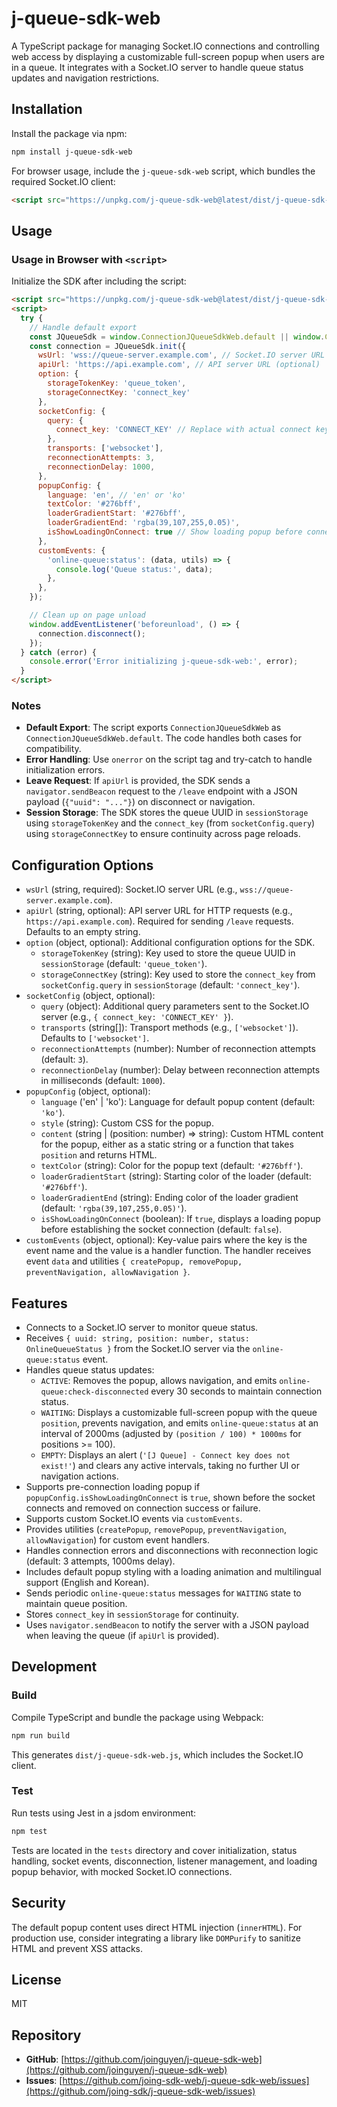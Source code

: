 # j-queue-sdk-web

A TypeScript package for managing Socket.IO connections and controlling web access by displaying a customizable full-screen popup when users are in a queue. It integrates with a Socket.IO server to handle queue status updates and navigation restrictions.

## Installation

Install the package via npm:

```bash
npm install j-queue-sdk-web
```

For browser usage, include the `j-queue-sdk-web` script, which bundles the required Socket.IO client:

```html
<script src="https://unpkg.com/j-queue-sdk-web@latest/dist/j-queue-sdk-web.js"></script>
```

## Usage

### Usage in Browser with `<script>`

Initialize the SDK after including the script:

```html
<script src="https://unpkg.com/j-queue-sdk-web@latest/dist/j-queue-sdk-web.js"></script>
<script>
  try {
    // Handle default export
    const JQueueSdk = window.ConnectionJQueueSdkWeb.default || window.ConnectionJQueueSdkWeb;
    const connection = JQueueSdk.init({
      wsUrl: 'wss://queue-server.example.com', // Socket.IO server URL
      apiUrl: 'https://api.example.com', // API server URL (optional)
      option: {
        storageTokenKey: 'queue_token',
        storageConnectKey: 'connect_key'
      },
      socketConfig: {
        query: {
          connect_key: 'CONNECT_KEY' // Replace with actual connect key
        },
        transports: ['websocket'],
        reconnectionAttempts: 3,
        reconnectionDelay: 1000,
      },
      popupConfig: {
        language: 'en', // 'en' or 'ko'
        textColor: '#276bff',
        loaderGradientStart: '#276bff',
        loaderGradientEnd: 'rgba(39,107,255,0.05)',
        isShowLoadingOnConnect: true // Show loading popup before connection
      },
      customEvents: {
        'online-queue:status': (data, utils) => {
          console.log('Queue status:', data);
        },
      },
    });

    // Clean up on page unload
    window.addEventListener('beforeunload', () => {
      connection.disconnect();
    });
  } catch (error) {
    console.error('Error initializing j-queue-sdk-web:', error);
  }
</script>
```

### Notes
- **Default Export**: The script exports `ConnectionJQueueSdkWeb` as `ConnectionJQueueSdkWeb.default`. The code handles both cases for compatibility.
- **Error Handling**: Use `onerror` on the script tag and try-catch to handle initialization errors.
- **Leave Request**: If `apiUrl` is provided, the SDK sends a `navigator.sendBeacon` request to the `/leave` endpoint with a JSON payload (`{"uuid": "..."}`) on disconnect or navigation.
- **Session Storage**: The SDK stores the queue UUID in `sessionStorage` using `storageTokenKey` and the `connect_key` (from `socketConfig.query`) using `storageConnectKey` to ensure continuity across page reloads.

## Configuration Options

- `wsUrl` (string, required): Socket.IO server URL (e.g., `wss://queue-server.example.com`).
- `apiUrl` (string, optional): API server URL for HTTP requests (e.g., `https://api.example.com`). Required for sending `/leave` requests. Defaults to an empty string.
- `option` (object, optional): Additional configuration options for the SDK.
  - `storageTokenKey` (string): Key used to store the queue UUID in `sessionStorage` (default: `'queue_token'`).
  - `storageConnectKey` (string): Key used to store the `connect_key` from `socketConfig.query` in `sessionStorage` (default: `'connect_key'`).
- `socketConfig` (object, optional):
  - `query` (object): Additional query parameters sent to the Socket.IO server (e.g., `{ connect_key: 'CONNECT_KEY' }`).
  - `transports` (string[]): Transport methods (e.g., `['websocket']`). Defaults to `['websocket']`.
  - `reconnectionAttempts` (number): Number of reconnection attempts (default: `3`).
  - `reconnectionDelay` (number): Delay between reconnection attempts in milliseconds (default: `1000`).
- `popupConfig` (object, optional):
  - `language` ('en' | 'ko'): Language for default popup content (default: `'ko'`).
  - `style` (string): Custom CSS for the popup.
  - `content` (string | (position: number) => string): Custom HTML content for the popup, either as a static string or a function that takes `position` and returns HTML.
  - `textColor` (string): Color for the popup text (default: `'#276bff'`).
  - `loaderGradientStart` (string): Starting color of the loader (default: `'#276bff'`).
  - `loaderGradientEnd` (string): Ending color of the loader gradient (default: `'rgba(39,107,255,0.05)'`).
  - `isShowLoadingOnConnect` (boolean): If `true`, displays a loading popup before establishing the socket connection (default: `false`).
- `customEvents` (object, optional): Key-value pairs where the key is the event name and the value is a handler function. The handler receives event `data` and utilities `{ createPopup, removePopup, preventNavigation, allowNavigation }`.

## Features

- Connects to a Socket.IO server to monitor queue status.
- Receives `{ uuid: string, position: number, status: OnlineQueueStatus }` from the Socket.IO server via the `online-queue:status` event.
- Handles queue status updates:
  - `ACTIVE`: Removes the popup, allows navigation, and emits `online-queue:check-disconnected` every 30 seconds to maintain connection status.
  - `WAITING`: Displays a customizable full-screen popup with the queue `position`, prevents navigation, and emits `online-queue:status` at an interval of 2000ms (adjusted by `(position / 100) * 1000ms` for positions >= 100).
  - `EMPTY`: Displays an alert (`'[J Queue] - Connect key does not exist!'`) and clears any active intervals, taking no further UI or navigation actions.
- Supports pre-connection loading popup if `popupConfig.isShowLoadingOnConnect` is `true`, shown before the socket connects and removed on connection success or failure.
- Supports custom Socket.IO events via `customEvents`.
- Provides utilities (`createPopup`, `removePopup`, `preventNavigation`, `allowNavigation`) for custom event handlers.
- Handles connection errors and disconnections with reconnection logic (default: 3 attempts, 1000ms delay).
- Includes default popup styling with a loading animation and multilingual support (English and Korean).
- Sends periodic `online-queue:status` messages for `WAITING` state to maintain queue position.
- Stores `connect_key` in `sessionStorage` for continuity.
- Uses `navigator.sendBeacon` to notify the server with a JSON payload when leaving the queue (if `apiUrl` is provided).

## Development

### Build

Compile TypeScript and bundle the package using Webpack:

```bash
npm run build
```

This generates `dist/j-queue-sdk-web.js`, which includes the Socket.IO client.

### Test

Run tests using Jest in a jsdom environment:

```bash
npm test
```

Tests are located in the `tests` directory and cover initialization, status handling, socket events, disconnection, listener management, and loading popup behavior, with mocked Socket.IO connections.

## Security

The default popup content uses direct HTML injection (`innerHTML`). For production use, consider integrating a library like `DOMPurify` to sanitize HTML and prevent XSS attacks.

## License

MIT

## Repository

- **GitHub**: [https://github.com/joinguyen/j-queue-sdk-web](https://github.com/joinguyen/j-queue-sdk-web)
- **Issues**: [https://github.com/joing-sdk-web/j-queue-sdk-web/issues](https://github.com/joing-sdk/j-queue-sdk-web/issues)
</xaiSchema>

